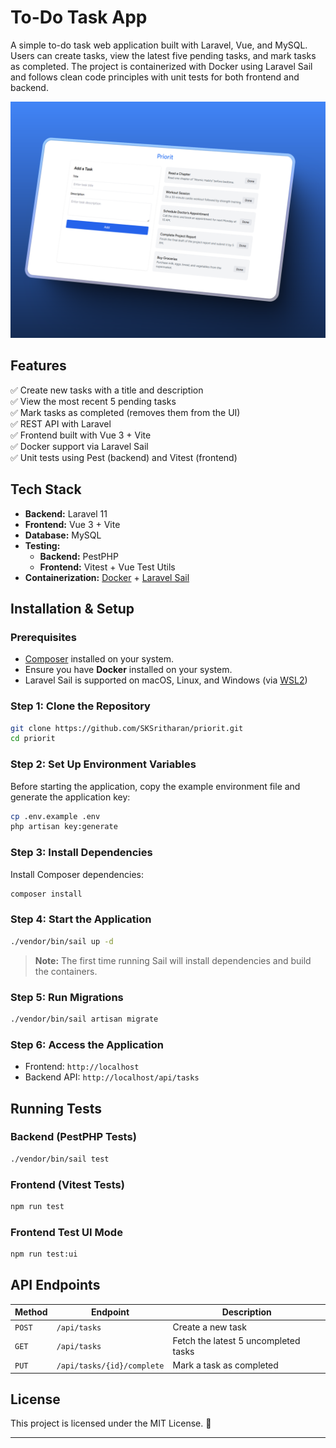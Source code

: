 # **To-Do Task App**

A simple to-do task web application built with Laravel, Vue, and MySQL. Users can create tasks, view the latest five pending tasks, and mark tasks as completed. The project is containerized with Docker using Laravel Sail and follows clean code principles with unit tests for both frontend and backend.

![To-Do Task App](public/screenshots/hero_shot.png)

## **Features**
✅ Create new tasks with a title and description  
✅ View the most recent 5 pending tasks  
✅ Mark tasks as completed (removes them from the UI)  
✅ REST API with Laravel  
✅ Frontend built with Vue 3 + Vite  
✅ Docker support via Laravel Sail  
✅ Unit tests using Pest (backend) and Vitest (frontend)

## **Tech Stack**
- **Backend:** Laravel 11
- **Frontend:** Vue 3 + Vite
- **Database:** MySQL
- **Testing:**
    - **Backend:** PestPHP
    - **Frontend:** Vitest + Vue Test Utils
- **Containerization:** [Docker](https://www.docker.com/) + [Laravel Sail](https://laravel.com/docs/11.x/sail)

## **Installation & Setup**

### **Prerequisites**
- [Composer](https://getcomposer.org/download/) installed on your system.
- Ensure you have **Docker** installed on your system.
- Laravel Sail is supported on macOS, Linux, and Windows (via [WSL2](https://docs.microsoft.com/en-us/windows/wsl/about))

### **Step 1: Clone the Repository**
```sh
git clone https://github.com/SKSritharan/priorit.git
cd priorit
```

### **Step 2: Set Up Environment Variables**
Before starting the application, copy the example environment file and generate the application key:
```sh
cp .env.example .env
php artisan key:generate
```

### **Step 3: Install Dependencies**
Install Composer dependencies:

```sh
composer install
```

### **Step 4: Start the Application**
```sh
./vendor/bin/sail up -d
```
> **Note:** The first time running Sail will install dependencies and build the containers.

### **Step 5: Run Migrations**
```sh
./vendor/bin/sail artisan migrate
```

### **Step 6: Access the Application**
- Frontend: `http://localhost`
- Backend API: `http://localhost/api/tasks`

## **Running Tests**

### **Backend (PestPHP Tests)**
```sh
./vendor/bin/sail test
```

### **Frontend (Vitest Tests)**
```sh
npm run test
```

### **Frontend Test UI Mode**
```sh
npm run test:ui
```

## **API Endpoints**

| Method | Endpoint              | Description                      |
|--------|-----------------------|----------------------------------|
| `POST` | `/api/tasks`          | Create a new task               |
| `GET`  | `/api/tasks`          | Fetch the latest 5 uncompleted tasks |
| `PUT`  | `/api/tasks/{id}/complete` | Mark a task as completed |

## **License**
This project is licensed under the MIT License. 🚀

---
